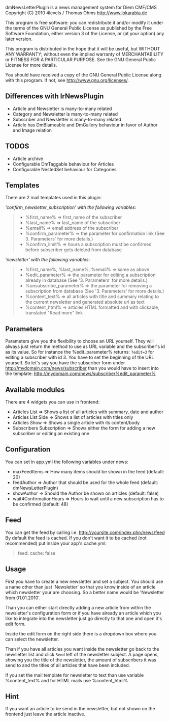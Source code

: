 dmNewsLetterPlugin is a news management system for Diem CMF/CMS
Copyright (C) 2010 4levels / Thomas Ohms <http://www.lokarabia.de>

This program is free software: you can redistribute it and/or modify
it under the terms of the GNU General Public License as published by
the Free Software Foundation, either version 3 of the License, or
(at your option) any later version.

This program is distributed in the hope that it will be useful,
but WITHOUT ANY WARRANTY; without even the implied warranty of
MERCHANTABILITY or FITNESS FOR A PARTICULAR PURPOSE.  See the
GNU General Public License for more details.

You should have received a copy of the GNU General Public License
along with this program.  If not, see <http://www.gnu.org/licenses/>.

## Differences with lrNewsPlugin
- Article and Newsletter is many-to-many related
- Category and Newsletter is many-to-many related
- Subscriber and Newsletter is many-to-many related
- Article has DmBlameable and DmGallery behaviour in favor of Author and Image relation

## TODOS
- Article archive
- Configurable DmTaggable behaviour for Articles
- Configurable NestedSet behaviour for Categories

## Templates
There are 2 mail templates used in this plugin:

*'confirm_newsletter_subscription' with the following variables:*
> - %first_name% => first_name of the subscriber
> - %last_name% => last_name of the subscriber
> - %email% => email address of the subscriber
> - %confirm_parameter% => the parameter for confirmation link (See 3. Parameters' for more details.)
> - %confirm_limit% => hours a subscription must be confirmed before subscriber gets deleted from database

*'newsletter' with the following variables:*
> - %first_name%, %last_name%, %email% => same as above
> - %edit_parameter% => the parameter for editing a subscription already in database (See '3. Parameters' for more details.)
> - %unsubscribe_parameter% => the parameter for removing a subscription from database (See '3. Parameters' for more details.)
> - %content_text% => all articles with title and summary relating to the current newsletter and generated absolute url as text
> - %content_html% => articles HTML formatted and with clickable, translated "Read more" link

## Parameters
Parameters give you the flexibility to choose an URL yourself. They will always just return the
method to use as URL variable and the subscriber's id as its value.
So for instance the %edit_parameter% returns: `?edit=3` for editing a subscriber with id 3.
You have to set the beginning of the URL yourself. So let's say you have the subscriber form under
http://mydomain.com/news/subscriber than you would have to insert into the template:
http://mydomain.com/news/subscriber%edit_parameter%

## Available modules
There are 4 widgets you can use in frontend:
- Articles List => Shows a list of all articles with summary, date and author
- Articles List Side => Shows a list of articles with titles only
- Articles Show => Shows a single article with its content/body
- Subscribers Subscription => Shows either the form for adding a new subscriber or editing an existing one


## Configuration

You can set in app.yml the following variables under news:

- maxFeedItems => How many items should be shown in the feed (default: 20)
- feedAuthor => Author that should be used for the whole feed (default: dmNewsLetterPlugin)
- showAuthor => Should the Author be shown on articles (default: false)
- wait4ConfirmationHours => Hours to wait until a new subscription has to be confirmed (default: 48)


## Feed
You can get the feed by calling i.e. http://yoursite.com/index.php/news/feed
By default the feed is cached. If you don't want it to be cached (not recommended) put inside your app's cache.yml:
> feed: 
>   cache: false 

## Usage
First you have to create a new newsletter and set a subject. You should use a name other than just 'Newsletter' so that you know inside of an article which newsletter your are choosing. So a better name would be 'Newsletter from 01.01.2010'.

Than you can either start directly adding a new article from within the newsletter's configuration form or if you have already an article which you like to integrate into the newsletter just go directly to that one and open it's edit form.

Inside the edit form on the right side there is a dropdown box where you can select the newsletter.

Than if you have all articles you want inside the newsletter go back to the newsletter list and click `Send` left of the newsletter subject. A page opens, showing you the title of the newsletter, the amount of subscribers it was send to and the titles of all articles that have been included.

If you set the mail template for newsletter to text than use variable %content_text% and for HTML mails use %content_html%

## Hint
If you want an article to be send in the newsletter, but not shown on the frontend just leave the article
inactive.